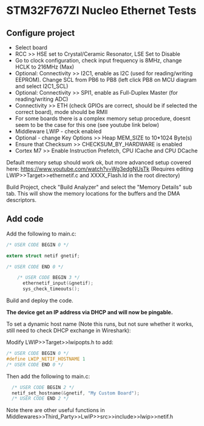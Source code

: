 # STM32F767ZI Nucleo Ethernet Tests

## Configure project

- Select board
- RCC >> HSE set to Crystal/Ceramic Resonator, LSE Set to Disable
- Go to clock configuration, check input frequency is 8MHz, change HCLK to 216MHz (Max)
- Optional: Connectivity >> I2C1, enable as I2C (used for reading/writing EEPROM). Change SCL from PB6 to PB8 (left click PB8 on MCU diagram and select I2C1_SCL)
- Optional: Connectivity >> SPI1, enable as Full-Duplex Master (for reading/writing ADC)
- Connectivity >> ETH (check GPIOs are correct, should be if selected the correct board), mode should be RMII
- For some boards there is a complex memory setup procedure, doesnt seem to be the case for this one (see youtube link below)
- Middleware LWIP - check enabled
- Optional - change Key Options >> Heap MEM_SIZE to 10*1024 Byte(s)
- Ensure that Checksum >> CHECKSUM_BY_HARDWARE is enabled 
- Cortex M7 >> Enable Instruction Prefetch, CPU ICache and CPU DCache

Default memory setup should work ok, but more advanced setup covered here: https://www.youtube.com/watch?v=Wg3edgNUsTk (Requires editing LWIP>>Target>>ethernetif.c and XXXX_Flash.Id in the root directory)

Build Project, check "Build Analyzer" and select the "Memory Details" sub tab. This will show the memory locations for the buffers and the DMA descriptors.

## Add code

Add the following to main.c:

```C
/* USER CODE BEGIN 0 */

extern struct netif gnetif;

/* USER CODE END 0 */
```

```C
    /* USER CODE BEGIN 3 */
	  ethernetif_input(&gnetif);
	  sys_check_timeouts();
```

Build and deploy the code.

**The device get an IP address via DHCP and will now be pingable.**

To set a dynamic host name (Note this runs, but not sure whether it works, still need to check DHCP exchange in Wireshark):

Modify LWIP>>Target>>lwipopts.h to add:

```C
/* USER CODE BEGIN 0 */
#define LWIP_NETIF_HOSTNAME 1
/* USER CODE END 0 */
```

Then add the following to main.c:

```C
  /* USER CODE BEGIN 2 */
  netif_set_hostname(&gnetif, "My Custom Board");
  /* USER CODE END 2 */
```

Note there are other useful functions in Middlewares>>Third_Party>>LwIP>>src>>include>>lwip>>netif.h